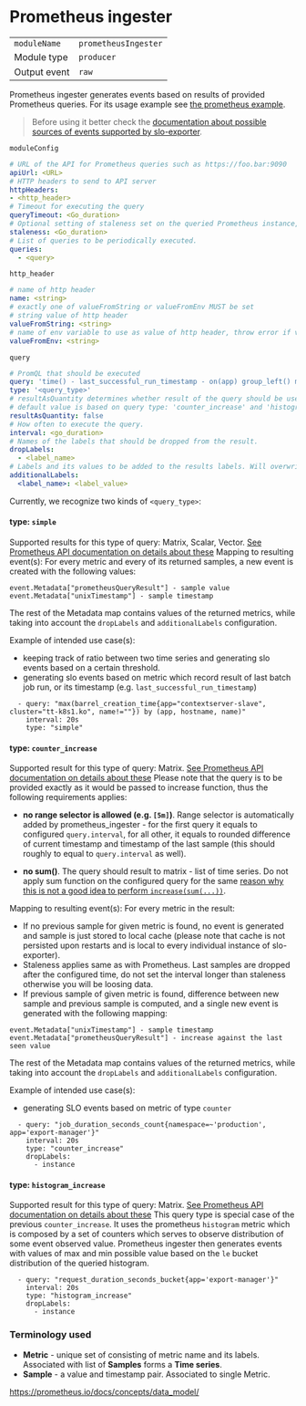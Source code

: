 # Prometheus ingester

|                |                         |
|----------------|-------------------------|
| `moduleName`   | `prometheusIngester`    |
| Module type    | `producer`              |
| Output event   | `raw`                   |

Prometheus ingester generates events based on results of provided Prometheus queries.
For its usage example see [the prometheus example](/examples/prometheus).

> Before using it better check the [documentation about possible sources of events supported by slo-exporter](../defining_new_slo.md#1-choose-source-of-the-events). 

`moduleConfig`
```yaml
# URL of the API for Prometheus queries such as https://foo.bar:9090
apiUrl: <URL>
# HTTP headers to send to API server
httpHeaders:
- <http_header>
# Timeout for executing the query
queryTimeout: <Go_duration>
# Optional setting of staleness set on the queried Prometheus instance, default is 5m same as in Prometheus
staleness: <Go_duration>
# List of queries to be periodically executed.
queries:
  - <query>
```

`http_header`
```yaml
# name of http header
name: <string>
# exactly one of valueFromString or valueFromEnv MUST be set
# string value of http header
valueFromString: <string>
# name of env variable to use as value of http header, throw error if value of environment variable is empty
valueFromEnv: <string>
```

`query`
```yaml
# PromQL that should be executed
query: 'time() - last_successful_run_timestamp - on(app) group_left() min(alerting_threshold:last_successful_run_timestamp) by (app) > 0'
type: '<query_type>'
# resultAsQuantity determines whether result of the query should be used to set Quantity attribute of the new Event. If 'false', Quantity will be set to 1.
# default value is based on query type: 'counter_increase' and 'histogram_increase' defaults to true, 'simple' default to false
resultAsQuantity: false
# How often to execute the query.
interval: <go_duration>
# Names of the labels that should be dropped from the result.
dropLabels:
  - <label_name>
# Labels and its values to be added to the results labels. Will overwrite conflicting labels.
additionalLabels:
  <label_name>: <label_value>
```

Currently, we recognize two kinds of `<query_type>`:
#### type: `simple`
Supported results for this type of query: Matrix, Scalar, Vector. [See Prometheus API documentation on details about these](https://prometheus.io/docs/prometheus/latest/querying/api/)
Mapping to resulting event(s): For every metric and every of its returned samples, a new event is created with the following values:
```
event.Metadata["prometheusQueryResult"] - sample value
event.Metadata["unixTimestamp"] - sample timestamp
```
The rest of the Metadata map contains values of the returned metrics, while taking into account the `dropLabels` and `additionalLabels` configuration.

Example of intended use case(s):
- keeping track of ratio between two time series and generating slo events based on a certain threshold.
- generating slo events based on metric which record result of last batch job run, or its timestamp (e.g. `last_successful_run_timestamp`)

```
  - query: "max(barrel_creation_time{app="contextserver-slave", cluster="tt-k8s1.ko", name!=""}) by (app, hostname, name)"
    interval: 20s
    type: "simple"
```

#### type: `counter_increase`
Supported result for this type of query: Matrix. [See Prometheus API documentation on details about these](https://prometheus.io/docs/prometheus/latest/querying/api/)
Please note that the query is to be provided exactly as it would be passed to increase function, thus the following requirements applies:
- **no range selector is allowed (e.g. `[5m]`)**. Range selector is automatically added by prometheus_ingester - for the first query it equals to configured `query.interval`, for all other, it equals to rounded difference of current timestamp and timestamp of the last sample (this should roughly to equal to `query.interval` as well).

- **no sum()**. The query should result to matrix - list of time series. Do not apply sum function on the configured query for the same [reason why this is not a good idea to perform `increase(sum(...))`](https://www.robustperception.io/rate-then-sum-never-sum-then-rate).

Mapping to resulting event(s):
For every metric in the result:
* If no previous sample for given metric is found, no event is generated and sample is just stored to local cache (please note that cache is not persisted upon restarts and is local to every individual instance of slo-exporter).
* Staleness applies same as with Prometheus. Last samples are dropped after the configured time, do not set the interval
  longer than staleness otherwise you will be loosing data.
* If previous sample of given metric is found, difference between new sample and previous sample is computed, and a single new event is generated with the following mapping:
```
event.Metadata["unixTimestamp"] - sample timestamp
event.Metadata["prometheusQueryResult"] - increase against the last seen value
```
The rest of the Metadata map contains values of the returned metrics, while taking into account the `dropLabels` and `additionalLabels` configuration.

Example of intended use case(s):
- generating SLO events based on metric of type `counter`

```
  - query: "job_duration_seconds_count{namespace=~'production', app='export-manager'}"
    interval: 20s
    type: "counter_increase"
    dropLabels:
      - instance
```

#### type: `histogram_increase`
Supported result for this type of query: Matrix. [See Prometheus API documentation on details about these](https://prometheus.io/docs/prometheus/latest/querying/api/)
This query type is special case of the previous `counter_increase`. It uses the prometheus `histogram` metric
which is composed by a set of counters which serves to observe distribution of some event observed value.
Prometheus ingester then generates events with values of max and min possible value based on the `le`
bucket distribution of the queried histogram.

```
  - query: "request_duration_seconds_bucket{app='export-manager'}"
    interval: 20s
    type: "histogram_increase"
    dropLabels:
      - instance
```

### Terminology used
* **Metric** - unique set of consisting of metric name and its labels. Associated with list of **Samples** forms a **Time series**.
* **Sample** - a value and timestamp pair. Associated to single Metric.

https://prometheus.io/docs/concepts/data_model/
